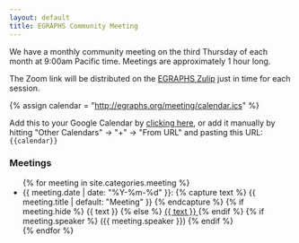 ```yaml
---
layout: default
title: EGRAPHS Community Meeting
---
```


We have a monthly community meeting on the third Thursday of each month at 9:00am Pacific time.
Meetings are approximately 1 hour long.

The Zoom link will be distributed on the [EGRAPHS Zulip](/zulip)
 just in time for each session.

{% assign calendar = "http://egraphs.org/meeting/calendar.ics" %}

Add this to your Google Calendar by 
[clicking here](http://www.google.com/calendar/render?cid={{calendar}}), 
or add it manually by hitting 
"Other Calendars" → "+" → "From URL" and pasting this URL:
<code style="white-space: nowrap">{{calendar}}</code>

### Meetings

<style>
  .meeting.past { opacity: 50%; }
  .meeting.future:has(+ .past) { 
    font-weight: bold;
  }
</style>

<ul class="meetings">
{% for meeting in site.categories.meeting %}
  <li class="meeting" data-date="{{ meeting.date | date: "%Y-%m-%d" }}">
    <time>{{ meeting.date | date: "%Y-%m-%d" }}</time>:
    {% capture text %}
        {{ meeting.title | default: "Meeting" }}
    {% endcapture %}
    {% if meeting.hide %}
      {{ text }}
    {% else %}
      <a href="{{meeting.url}}"> {{ text }} </a>
    {% endif %}
    {% if meeting.speaker %}
      ({{ meeting.speaker }})
    {% endif %}
  </li>
{% endfor %}
</ul>

<script defer>
  const meetingElements = document.querySelectorAll('.meeting');
  const currentDate = new Date();

  meetingElements.forEach((meetingElement) => {
    const meetingDate = new Date(meetingElement.dataset.date);

    if (meetingDate > currentDate) {
      meetingElement.classList.add('future');
    } else {
      meetingElement.classList.add('past');
    }
  });
</script>


